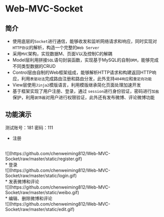 Web-MVC-Socket
===============
简介
----
* 使用底层的`Socket`进行通信，能够收发和监听网络请求和响应，同时实现对`HTTP协议`的解析，构造一个完整的`Web Server`<br>
* 采用`MVC`架构，实现数据M、页面V以及控制C的解耦<br>
* Model层利用拼接`SQL`语句封装函数，实现基于MySQL的自制`ORM`，能够完成不同类型数据的CRUD<br>
* Control层由自制的Web框架组成，能够解析HTTP请求和构建返回HTTP响应，利用`表驱动法`完成路由注册和路由分发，此外支持`404响应`和`重定向功能`<br>
* View层使用`Jinja2`模版语言，利用模版继承简化页面处理加速开发<br>
* 基于框架实现了用户注册、登录，通过 `session`进行身份验证，密码进行`加盐`保护，利用`装饰器`对用户进行权限验证，此外还有发布微博、评论微博功能<br>

功能演示
--------
测试账号：181  密码：111<br>
* 注册 
<br>
![](https://github.com/chenweiming812/Web-MVC-Socket/raw/master/static/register.gif) 
<br>
* 登录 
<br>
![](https://github.com/chenweiming812/Web-MVC-Socket/raw/master/static/login.gif)
<br>
* 发表微博和评论
<br> 
![](https://github.com/chenweiming812/Web-MVC-Socket/raw/master/static/weibo.gif)
<br>
* 编辑、删除微博和评论 
<br>
![](https://github.com/chenweiming812/Web-MVC-Socket/raw/master/static/edit.gif)
<br>
